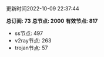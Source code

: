 更新时间2022-10-09 22:37:44

**总订阅: 73**
**总节点: 2000**
**有效节点: 817**
- ss节点: 497
- v2ray节点: 263
- trojan节点: 57

